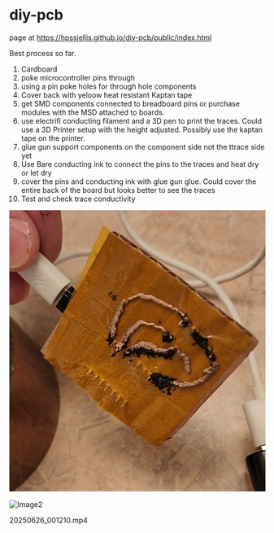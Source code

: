 # diy-pcb



page at https://hpssjellis.github.io/diy-pcb/public/index.html

Best process so far.

1. Cardboard
2. poke microcontroller pins through
3. using a pin poke holes for through hole components
4. Cover back with yeloow heat resistant Kaptan tape
5. get SMD components connected to breadboard pins or purchase modules with the MSD attached to boards.
6. use electrifi conducting filament and a 3D pen to print the traces. Could use a 3D Printer setup with the height adjusted. Possibly use the kaptan tape on the printer.
7. glue gun support components on the component side not the ttrace side yet
8. Use Bare conducting ink to connect the pins to the traces and heat dry or let dry
9. cover the pins and conducting ink with glue gun glue. Could cover the entire back of the board but looks better to see the traces
10. Test and check trace conductivity





![Image1](public/Screenshot_20250626_001314_Gallery.jpg)

![Image2](public/Screenshot_20250626_105008_Gallery.jpgg)


20250626_001210.mp4
